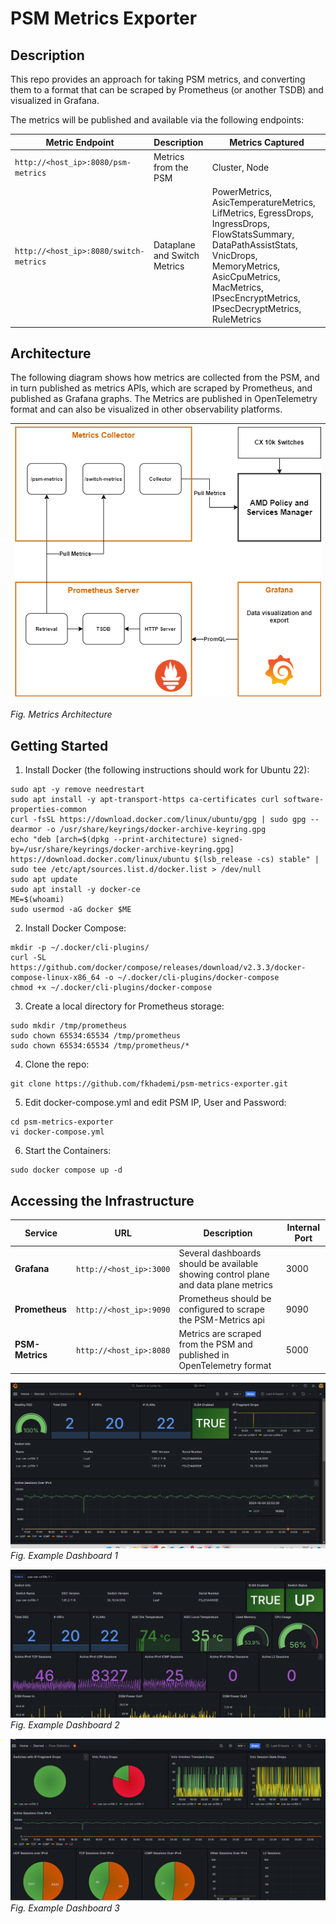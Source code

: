 # PSM Metrics Exporter

## Description
This repo provides an approach for taking PSM metrics, and converting them to a format that can be scraped by Prometheus (or another TSDB) and visualized in Grafana.  

The metrics will be published and available via the following endpoints:  

| Metric Endpoint | Description | Metrics Captured|
|---|---|---|  
| ```http://<host_ip>:8080/psm-metrics``` | Metrics from the PSM | Cluster, Node
| ```http://<host_ip>:8080/switch-metrics``` | Dataplane and Switch Metrics | PowerMetrics, AsicTemperatureMetrics, LifMetrics, EgressDrops, IngressDrops, FlowStatsSummary, DataPathAssistStats, VnicDrops, MemoryMetrics, AsicCpuMetrics, MacMetrics, IPsecEncryptMetrics, IPsecDecryptMetrics, RuleMetrics

## Architecture
The following diagram shows how metrics are collected from the PSM, and in turn published as metrics APIs, which are scraped by Prometheus, and published as Grafana graphs.  The Metrics are published in OpenTelemetry format and can also be visualized in other observability platforms.  

| ![Metrics Architecture](img/metrics-exporter.png) |
|-|  
_Fig. Metrics Architecture_  

## Getting Started  

1. Install Docker (the following instructions should work for Ubuntu 22):  
```console
sudo apt -y remove needrestart
sudo apt install -y apt-transport-https ca-certificates curl software-properties-common
curl -fsSL https://download.docker.com/linux/ubuntu/gpg | sudo gpg --dearmor -o /usr/share/keyrings/docker-archive-keyring.gpg
echo "deb [arch=$(dpkg --print-architecture) signed-by=/usr/share/keyrings/docker-archive-keyring.gpg] https://download.docker.com/linux/ubuntu $(lsb_release -cs) stable" | sudo tee /etc/apt/sources.list.d/docker.list > /dev/null
sudo apt update
sudo apt install -y docker-ce
ME=$(whoami)
sudo usermod -aG docker $ME
```  

2. Install Docker Compose:
```console
mkdir -p ~/.docker/cli-plugins/
curl -SL https://github.com/docker/compose/releases/download/v2.3.3/docker-compose-linux-x86_64 -o ~/.docker/cli-plugins/docker-compose
chmod +x ~/.docker/cli-plugins/docker-compose
```  

3. Create a local directory for Prometheus storage:
```console
sudo mkdir /tmp/prometheus
sudo chown 65534:65534 /tmp/prometheus
sudo chown 65534:65534 /tmp/prometheus/*
```

4. Clone the repo:

```console
git clone https://github.com/fkhademi/psm-metrics-exporter.git
```

5. Edit docker-compose.yml and edit PSM IP, User and Password:

```console
cd psm-metrics-exporter
vi docker-compose.yml
```

6. Start the Containers:
```console
sudo docker compose up -d
```

## Accessing the Infrastructure

| Service | URL | Description | Internal Port |
|---|---|---|---|
| **Grafana** | ``http://<host_ip>:3000`` | Several dashboards should be available showing control plane and data plane metrics| 3000 |
| **Prometheus** | ``http://<host_ip>:9090`` | Prometheus should be configured to scrape the PSM-Metrics api | 9090 |
| **PSM-Metrics** | ``http://<host_ip>:8080`` | Metrics are scraped from the PSM and published in OpenTelemetry format | 5000 |  

![Example Dashboard 1](img/example1.png)  
_Fig. Example Dashboard 1_  

![Example Dashboard 2](img/example2.png)  
_Fig. Example Dashboard 2_  

![Example Dashboard 3](img/example3.png)  
_Fig. Example Dashboard 3_  
